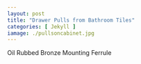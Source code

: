 ```yaml
---
layout: post
title: "Drawer Pulls from Bathroom Tiles"
categories: [ Jekyll ]
iamage: ./pullsoncabinet.jpg
---
```



Oil Rubbed Bronze Mounting Ferrule
